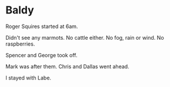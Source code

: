 # Baldy

Roger Squires started at 6am.

Didn't see any marmots.  No cattle either.  No fog, rain or wind.  No raspberries.

Spencer and George took off.

Mark was after them.
Chris and Dallas went ahead.

I stayed with Labe.

